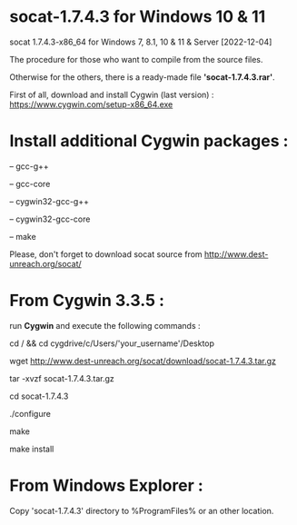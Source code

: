 # socat-1.7.4.3 for Windows 10 & 11
socat 1.7.4.3-x86_64 for Windows 7, 8.1, 10 & 11 & Server
[2022-12-04]

The procedure for those who want to compile from the source files. 

Otherwise for the others, there is a ready-made file **'socat-1.7.4.3.rar'**.

First of all, download and install Cygwin (last version) : https://www.cygwin.com/setup-x86_64.exe

Install additional Cygwin packages :
==================================

– gcc-g++

– gcc-core

– cygwin32-gcc-g++

– cygwin32-gcc-core

– make

Please, don't forget to download socat source from http://www.dest-unreach.org/socat/

From Cygwin 3.3.5 : 
=================

run **Cygwin** and execute the following commands : 

cd / &&  cd cygdrive/c/Users/'your_username'/Desktop

wget http://www.dest-unreach.org/socat/download/socat-1.7.4.3.tar.gz

tar -xvzf socat-1.7.4.3.tar.gz

cd socat-1.7.4.3

./configure

make

make install

From Windows Explorer :
=====================
Copy 'socat-1.7.4.3' directory to %ProgramFiles% or an other location.
